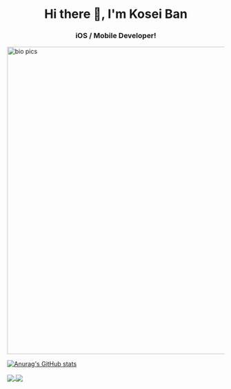 <h1 align="center">Hi there 👋, I'm Kosei Ban</h1>
<h3 align="center">iOS / Mobile Developer!</h3>


<img width="713" alt="bio pics" src="https://user-images.githubusercontent.com/64409793/159379016-d4c8b764-4c84-403b-99dd-7262d06b1731.png">


[![Anurag's GitHub stats](https://github-readme-stats.vercel.app/api?username=Kosei-b&theme=merko&count_private=trueshow_icons=true)](https://github.com/anuraghazra/github-readme-stats)

<a href="https://github.com/anuraghazra/github-readme-stats">
  <img align="center" src="https://github-readme-stats.vercel.app/api?username=Kosei-b&theme=merko" />
</a>
<a href="https://github.com/anuraghazra/convoychat">
  <img align="center" src="https://github-readme-stats.vercel.app/api/pin/?username=anuraghazra&repo=convoychat" />
</a>
